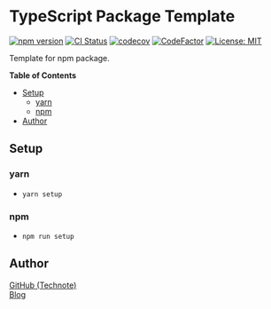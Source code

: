 # TypeScript Package Template

[![npm version](https://badge.fury.io/js/%40technote-space%2Fts-package-template.svg)](https://badge.fury.io/js/%40technote-space%2Fts-package-template)
[![CI Status](https://github.com/technote-space/ts-package-template/workflows/CI/badge.svg)](https://github.com/technote-space/ts-package-template/actions)
[![codecov](https://codecov.io/gh/technote-space/ts-package-template/branch/master/graph/badge.svg)](https://codecov.io/gh/technote-space/ts-package-template)
[![CodeFactor](https://www.codefactor.io/repository/github/technote-space/ts-package-template/badge)](https://www.codefactor.io/repository/github/technote-space/ts-package-template)
[![License: MIT](https://img.shields.io/badge/License-MIT-blue.svg)](https://github.com/technote-space/ts-package-template/blob/master/LICENSE)

Template for npm package.

<!-- START doctoc generated TOC please keep comment here to allow auto update -->
<!-- DON'T EDIT THIS SECTION, INSTEAD RE-RUN doctoc TO UPDATE -->
**Table of Contents**

- [Setup](#setup)
  - [yarn](#yarn)
  - [npm](#npm)
- [Author](#author)

<!-- END doctoc generated TOC please keep comment here to allow auto update -->

## Setup
### yarn
- `yarn setup`
### npm
- `npm run setup`

## Author
[GitHub (Technote)](https://github.com/technote-space)  
[Blog](https://technote.space)
